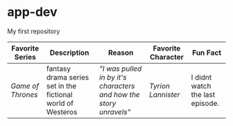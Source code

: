 # app-dev
My first repository

|      Favorite Series      |       Description       |       Reason        | Favorite Character |Fun Fact   |
| ----------------- | -------------------------------- | ---------------------------------- | ------------------ | ------------------ |
|  *Game of Thrones* |    fantasy drama series set in the fictional world of Westeros    | *"I was pulled in by it's characters and how the story unravels"* | *Tyrion Lannister* |  I didnt watch the last episode. |
